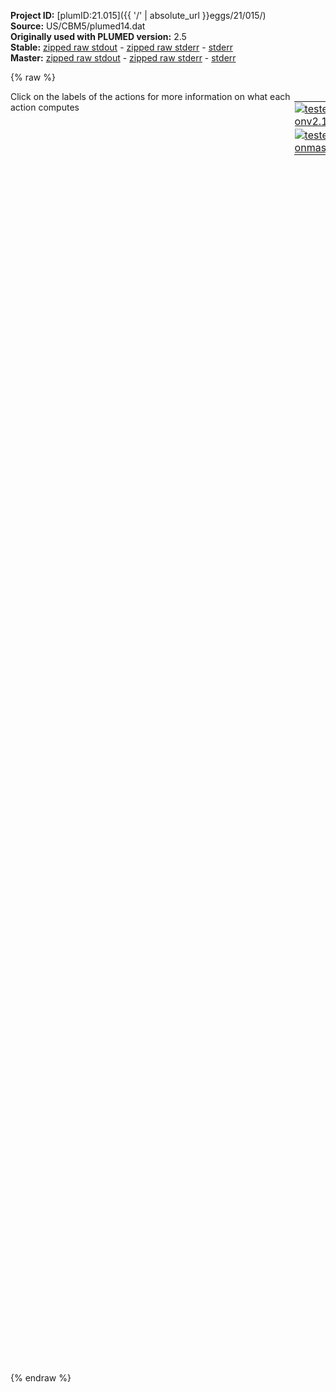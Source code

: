 **Project ID:** [plumID:21.015]({{ '/' | absolute_url }}eggs/21/015/)  
**Source:** US/CBM5/plumed14.dat  
**Originally used with PLUMED version:** 2.5  
**Stable:** [zipped raw stdout](plumed14.dat.plumed.stdout.txt.zip) - [zipped raw stderr](plumed14.dat.plumed.stderr.txt.zip) - [stderr](plumed14.dat.plumed.stderr)  
**Master:** [zipped raw stdout](plumed14.dat.plumed_master.stdout.txt.zip) - [zipped raw stderr](plumed14.dat.plumed_master.stderr.txt.zip) - [stderr](plumed14.dat.plumed_master.stderr)  

{% raw %}
<div style="width: 100%; float:left">
<div style="width: 90%; float:left" id="value_details_data/US/CBM5/plumed14.dat"> Click on the labels of the actions for more information on what each action computes </div>
<div style="width: 10%; float:left"><table><tr><td style="padding:1px"><a href="plumed14.dat.plumed.stderr"><img src="https://img.shields.io/badge/v2.10-passing-green.svg" alt="tested onv2.10" /></a></td></tr><tr><td style="padding:1px"><a href="plumed14.dat.plumed_master.stderr"><img src="https://img.shields.io/badge/master-passing-green.svg" alt="tested onmaster" /></a></td></tr></table></div></div>
<pre style="width=97%;">
<span class="plumedtooltip" style="color:green">WHOLEMOLECULES<span class="right">This action is used to rebuild molecules that can become split by the periodic boundary conditions. <a href="https://www.plumed.org/doc-master/user-doc/html/_w_h_o_l_e_m_o_l_e_c_u_l_e_s.html" style="color:green">More details</a><i></i></span></span> <span class="plumedtooltip">ENTITY0<span class="right">the atoms that make up a molecule that you wish to align<i></i></span></span>=721-887

<span style="display:none;" id="data/US/CBM5/plumed14.dat">The WHOLEMOLECULES action with label <b></b> calculates something</span><b name="data/US/CBM5/plumed14.data1" onclick='showPath("data/US/CBM5/plumed14.dat","data/US/CBM5/plumed14.data1","data/US/CBM5/plumed14.data1","violet")'>a1</b><span style="display:none;" id="data/US/CBM5/plumed14.data1">The CENTER_FAST action with label <b>a1</b> calculates the following quantities:<table  align="center" frame="void" width="95%" cellpadding="5%"><tr><td width="5%"><b> Quantity </b>  </td><td width="5%"><b> Type </b>  </td><td><b> Description </b> </td></tr><tr><td width="5%">a1</td><td width="5%"><font color="violet">atoms</font></td><td>virtual atom calculated by CENTER_FAST action</td></tr></table></span>: <span class="plumedtooltip" style="color:green">CENTER<span class="right">Calculate the center for a group of atoms, with arbitrary weights. <a href="https://www.plumed.org/doc-master/user-doc/html/_c_e_n_t_e_r.html" style="color:green">More details</a><i></i></span></span> <span class="plumedtooltip">ATOMS<span class="right">the group of atoms that you are calculating the Gyration Tensor for<i></i></span></span>=798-801 
<b name="data/US/CBM5/plumed14.data2" onclick='showPath("data/US/CBM5/plumed14.dat","data/US/CBM5/plumed14.data2","data/US/CBM5/plumed14.data2","violet")'>a2</b><span style="display:none;" id="data/US/CBM5/plumed14.data2">The CENTER_FAST action with label <b>a2</b> calculates the following quantities:<table  align="center" frame="void" width="95%" cellpadding="5%"><tr><td width="5%"><b> Quantity </b>  </td><td width="5%"><b> Type </b>  </td><td><b> Description </b> </td></tr><tr><td width="5%">a2</td><td width="5%"><font color="violet">atoms</font></td><td>virtual atom calculated by CENTER_FAST action</td></tr></table></span>: <span class="plumedtooltip" style="color:green">CENTER<span class="right">Calculate the center for a group of atoms, with arbitrary weights. <a href="https://www.plumed.org/doc-master/user-doc/html/_c_e_n_t_e_r.html" style="color:green">More details</a><i></i></span></span> <span class="plumedtooltip">ATOMS<span class="right">the group of atoms that you are calculating the Gyration Tensor for<i></i></span></span>=803-807 
<b name="data/US/CBM5/plumed14.data3" onclick='showPath("data/US/CBM5/plumed14.dat","data/US/CBM5/plumed14.data3","data/US/CBM5/plumed14.data3","violet")'>a3</b><span style="display:none;" id="data/US/CBM5/plumed14.data3">The CENTER_FAST action with label <b>a3</b> calculates the following quantities:<table  align="center" frame="void" width="95%" cellpadding="5%"><tr><td width="5%"><b> Quantity </b>  </td><td width="5%"><b> Type </b>  </td><td><b> Description </b> </td></tr><tr><td width="5%">a3</td><td width="5%"><font color="violet">atoms</font></td><td>virtual atom calculated by CENTER_FAST action</td></tr></table></span>: <span class="plumedtooltip" style="color:green">CENTER<span class="right">Calculate the center for a group of atoms, with arbitrary weights. <a href="https://www.plumed.org/doc-master/user-doc/html/_c_e_n_t_e_r.html" style="color:green">More details</a><i></i></span></span> <span class="plumedtooltip">ATOMS<span class="right">the group of atoms that you are calculating the Gyration Tensor for<i></i></span></span>=832-835 
<b name="data/US/CBM5/plumed14.datachi" onclick='showPath("data/US/CBM5/plumed14.dat","data/US/CBM5/plumed14.datachi","data/US/CBM5/plumed14.datachi","violet")'>achi</b><span style="display:none;" id="data/US/CBM5/plumed14.datachi">The CENTER_FAST action with label <b>achi</b> calculates the following quantities:<table  align="center" frame="void" width="95%" cellpadding="5%"><tr><td width="5%"><b> Quantity </b>  </td><td width="5%"><b> Type </b>  </td><td><b> Description </b> </td></tr><tr><td width="5%">achi</td><td width="5%"><font color="violet">atoms</font></td><td>virtual atom calculated by CENTER_FAST action</td></tr></table></span>: <span class="plumedtooltip" style="color:green">CENTER<span class="right">Calculate the center for a group of atoms, with arbitrary weights. <a href="https://www.plumed.org/doc-master/user-doc/html/_c_e_n_t_e_r.html" style="color:green">More details</a><i></i></span></span> <span class="plumedtooltip">ATOMS<span class="right">the group of atoms that you are calculating the Gyration Tensor for<i></i></span></span>=1-720 


<b name="data/US/CBM5/plumed14.datp1" onclick='showPath("data/US/CBM5/plumed14.dat","data/US/CBM5/plumed14.datp1","data/US/CBM5/plumed14.datp1","black")'>p1</b><span style="display:none;" id="data/US/CBM5/plumed14.datp1">The POSITION action with label <b>p1</b> calculates the following quantities:<table  align="center" frame="void" width="95%" cellpadding="5%"><tr><td width="5%"><b> Quantity </b>  </td><td width="5%"><b> Type </b>  </td><td><b> Description </b> </td></tr><tr><td width="5%">p1.x</td><td width="5%"><font color="black">scalar</font></td><td>the x-component of the atom position</td></tr><tr><td width="5%">p1.y</td><td width="5%"><font color="black">scalar</font></td><td>the y-component of the atom position</td></tr><tr><td width="5%">p1.z</td><td width="5%"><font color="black">scalar</font></td><td>the z-component of the atom position</td></tr></table></span>: <span class="plumedtooltip" style="color:green">POSITION<span class="right">Calculate the components of the position of an atom. <a href="https://www.plumed.org/doc-master/user-doc/html/_p_o_s_i_t_i_o_n.html" style="color:green">More details</a><i></i></span></span> <span class="plumedtooltip">ATOM<span class="right">the atom number<i></i></span></span>=<b name="data/US/CBM5/plumed14.data1">a1</b> <span class="plumedtooltip">NOPBC<span class="right"> ignore the periodic boundary conditions when calculating distances<i></i></span></span>
<b name="data/US/CBM5/plumed14.datp2" onclick='showPath("data/US/CBM5/plumed14.dat","data/US/CBM5/plumed14.datp2","data/US/CBM5/plumed14.datp2","black")'>p2</b><span style="display:none;" id="data/US/CBM5/plumed14.datp2">The POSITION action with label <b>p2</b> calculates the following quantities:<table  align="center" frame="void" width="95%" cellpadding="5%"><tr><td width="5%"><b> Quantity </b>  </td><td width="5%"><b> Type </b>  </td><td><b> Description </b> </td></tr><tr><td width="5%">p2.x</td><td width="5%"><font color="black">scalar</font></td><td>the x-component of the atom position</td></tr><tr><td width="5%">p2.y</td><td width="5%"><font color="black">scalar</font></td><td>the y-component of the atom position</td></tr><tr><td width="5%">p2.z</td><td width="5%"><font color="black">scalar</font></td><td>the z-component of the atom position</td></tr></table></span>: <span class="plumedtooltip" style="color:green">POSITION<span class="right">Calculate the components of the position of an atom. <a href="https://www.plumed.org/doc-master/user-doc/html/_p_o_s_i_t_i_o_n.html" style="color:green">More details</a><i></i></span></span> <span class="plumedtooltip">ATOM<span class="right">the atom number<i></i></span></span>=<b name="data/US/CBM5/plumed14.data2">a2</b> <span class="plumedtooltip">NOPBC<span class="right"> ignore the periodic boundary conditions when calculating distances<i></i></span></span>
<b name="data/US/CBM5/plumed14.datp3" onclick='showPath("data/US/CBM5/plumed14.dat","data/US/CBM5/plumed14.datp3","data/US/CBM5/plumed14.datp3","black")'>p3</b><span style="display:none;" id="data/US/CBM5/plumed14.datp3">The POSITION action with label <b>p3</b> calculates the following quantities:<table  align="center" frame="void" width="95%" cellpadding="5%"><tr><td width="5%"><b> Quantity </b>  </td><td width="5%"><b> Type </b>  </td><td><b> Description </b> </td></tr><tr><td width="5%">p3.x</td><td width="5%"><font color="black">scalar</font></td><td>the x-component of the atom position</td></tr><tr><td width="5%">p3.y</td><td width="5%"><font color="black">scalar</font></td><td>the y-component of the atom position</td></tr><tr><td width="5%">p3.z</td><td width="5%"><font color="black">scalar</font></td><td>the z-component of the atom position</td></tr></table></span>: <span class="plumedtooltip" style="color:green">POSITION<span class="right">Calculate the components of the position of an atom. <a href="https://www.plumed.org/doc-master/user-doc/html/_p_o_s_i_t_i_o_n.html" style="color:green">More details</a><i></i></span></span> <span class="plumedtooltip">ATOM<span class="right">the atom number<i></i></span></span>=<b name="data/US/CBM5/plumed14.data3">a3</b> <span class="plumedtooltip">NOPBC<span class="right"> ignore the periodic boundary conditions when calculating distances<i></i></span></span>
<b name="data/US/CBM5/plumed14.datpchi" onclick='showPath("data/US/CBM5/plumed14.dat","data/US/CBM5/plumed14.datpchi","data/US/CBM5/plumed14.datpchi","black")'>pchi</b><span style="display:none;" id="data/US/CBM5/plumed14.datpchi">The POSITION action with label <b>pchi</b> calculates the following quantities:<table  align="center" frame="void" width="95%" cellpadding="5%"><tr><td width="5%"><b> Quantity </b>  </td><td width="5%"><b> Type </b>  </td><td><b> Description </b> </td></tr><tr><td width="5%">pchi.x</td><td width="5%"><font color="black">scalar</font></td><td>the x-component of the atom position</td></tr><tr><td width="5%">pchi.y</td><td width="5%"><font color="black">scalar</font></td><td>the y-component of the atom position</td></tr><tr><td width="5%">pchi.z</td><td width="5%"><font color="black">scalar</font></td><td>the z-component of the atom position</td></tr></table></span>: <span class="plumedtooltip" style="color:green">POSITION<span class="right">Calculate the components of the position of an atom. <a href="https://www.plumed.org/doc-master/user-doc/html/_p_o_s_i_t_i_o_n.html" style="color:green">More details</a><i></i></span></span> <span class="plumedtooltip">ATOM<span class="right">the atom number<i></i></span></span>=<b name="data/US/CBM5/plumed14.datachi">achi</b> <span class="plumedtooltip">NOPBC<span class="right"> ignore the periodic boundary conditions when calculating distances<i></i></span></span>
<br/><b name="data/US/CBM5/plumed14.datdistx" onclick='showPath("data/US/CBM5/plumed14.dat","data/US/CBM5/plumed14.datdistx","data/US/CBM5/plumed14.datdistx","black")'>distx</b><span style="display:none;" id="data/US/CBM5/plumed14.datdistx">The MATHEVAL action with label <b>distx</b> calculates the following quantities:<table  align="center" frame="void" width="95%" cellpadding="5%"><tr><td width="5%"><b> Quantity </b>  </td><td width="5%"><b> Type </b>  </td><td><b> Description </b> </td></tr><tr><td width="5%">distx</td><td width="5%"><font color="black">scalar</font></td><td>an arbitrary function</td></tr></table></span>: <span class="plumedtooltip" style="color:green">MATHEVAL<span class="right">An alias to the CUSTOM function that can also be used to calaculate combinations of variables using a custom expression. <a href="https://www.plumed.org/doc-master/user-doc/html/_m_a_t_h_e_v_a_l.html" style="color:green">More details</a><i></i></span></span> <span class="plumedtooltip">ARG<span class="right">the values input to this function<i></i></span></span>=<b name="data/US/CBM5/plumed14.datp1">p1.x</b>,<b name="data/US/CBM5/plumed14.datp2">p2.x</b>,<b name="data/US/CBM5/plumed14.datp3">p3.x</b>,<b name="data/US/CBM5/plumed14.datpchi">pchi.x</b> <span class="plumedtooltip">VAR<span class="right">the names to give each of the arguments in the function<i></i></span></span>=a,b,c,y <span class="plumedtooltip">FUNC<span class="right">the function you wish to evaluate<i></i></span></span>=((y-a)^2+(y-b)^2+(y-c)^2)^0.5 <span class="plumedtooltip">PERIODIC<span class="right">if the output of your function is periodic then you should specify the periodicity of the function<i></i></span></span>=NO

<span id="data/US/CBM5/plumed14.datdefrestraint-bnd_short"><b name="data/US/CBM5/plumed14.datrestraint-bnd" onclick='showPath("data/US/CBM5/plumed14.dat","data/US/CBM5/plumed14.datrestraint-bnd","data/US/CBM5/plumed14.datrestraint-bnd","black")'>restraint-bnd</b><span style="display:none;" id="data/US/CBM5/plumed14.datrestraint-bnd">The RESTRAINT action with label <b>restraint-bnd</b> calculates the following quantities:<table  align="center" frame="void" width="95%" cellpadding="5%"><tr><td width="5%"><b> Quantity </b>  </td><td width="5%"><b> Type </b>  </td><td><b> Description </b> </td></tr><tr><td width="5%">restraint-bnd.bias</td><td width="5%"><font color="black">scalar</font></td><td>the instantaneous value of the bias potential</td></tr><tr><td width="5%">restraint-bnd.force2</td><td width="5%"><font color="black">scalar</font></td><td>the instantaneous value of the squared force due to this bias potential</td></tr></table></span>: <span class="plumedtooltip" style="color:green">RESTRAINT<span class="right">Adds harmonic and/or linear restraints on one or more variables. This action has <a class="toggler" href='javascript:;' onclick='toggleDisplay("data/US/CBM5/plumed14.datdefrestraint-bnd");'>hidden defaults</a>. <a href="https://www.plumed.org/doc-master/user-doc/html/_r_e_s_t_r_a_i_n_t.html">More details</a><i></i></span></span> <span class="plumedtooltip">ARG<span class="right">the values the harmonic restraint acts upon<i></i></span></span>=<b name="data/US/CBM5/plumed14.datdistx">distx</b> <span class="plumedtooltip">KAPPA<span class="right"> specifies that the restraint is harmonic and what the values of the force constants on each of the variables are<i></i></span></span>=100.0 <span class="plumedtooltip">AT<span class="right">the position of the restraint<i></i></span></span>=1.6
</span><span id="data/US/CBM5/plumed14.datdefrestraint-bnd_long" style="display:none;"><b name="data/US/CBM5/plumed14.datrestraint-bnd" onclick='showPath("data/US/CBM5/plumed14.dat","data/US/CBM5/plumed14.datrestraint-bnd","data/US/CBM5/plumed14.datrestraint-bnd","black")'>restraint-bnd</b>: <span class="plumedtooltip" style="color:green">RESTRAINT<span class="right">Adds harmonic and/or linear restraints on one or more variables. This action uses the <a class="toggler" href='javascript:;' onclick='toggleDisplay("data/US/CBM5/plumed14.datdefrestraint-bnd");'>defaults shown here</a>. <a href="https://www.plumed.org/doc-master/user-doc/html/_r_e_s_t_r_a_i_n_t.html">More details</a><i></i></span></span> <span class="plumedtooltip">ARG<span class="right">the values the harmonic restraint acts upon<i></i></span></span>=<b name="data/US/CBM5/plumed14.datdistx">distx</b> <span class="plumedtooltip">KAPPA<span class="right"> specifies that the restraint is harmonic and what the values of the force constants on each of the variables are<i></i></span></span>=100.0 <span class="plumedtooltip">AT<span class="right">the position of the restraint<i></i></span></span>=1.6  <span class="plumedtooltip">SLOPE<span class="right"> specifies that the restraint is linear and what the values of the force constants on each of the variables are<i></i></span></span>=0.0
</span><br/><span class="plumedtooltip" style="color:green">PRINT<span class="right">Print quantities to a file. <a href="https://www.plumed.org/doc-master/user-doc/html/_p_r_i_n_t.html" style="color:green">More details</a><i></i></span></span> <span class="plumedtooltip">ARG<span class="right">the labels of the values that you would like to print to the file<i></i></span></span>=<b name="data/US/CBM5/plumed14.datdistx">distx</b>,<b name="data/US/CBM5/plumed14.datrestraint-bnd">restraint-bnd.bias</b> <span class="plumedtooltip">STRIDE<span class="right"> the frequency with which the quantities of interest should be output<i></i></span></span>=5000 <span class="plumedtooltip">FILE<span class="right">the name of the file on which to output these quantities<i></i></span></span>=COLVAR14
</pre>
{% endraw %}
